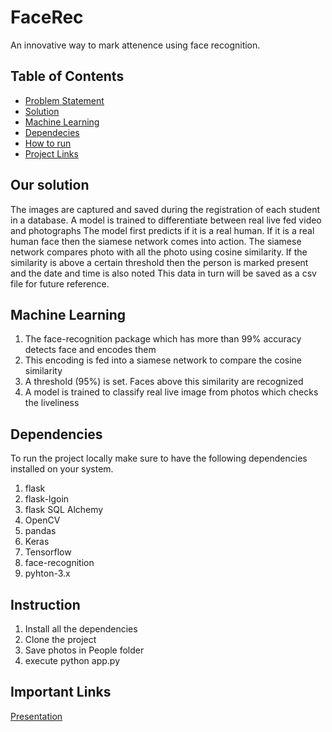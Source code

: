 # FaceRec
An innovative way to mark attenence using face recognition.

## Table of Contents

- [Problem Statement](#Problem-Statement)
- [Solution](#solution)
- [Machine Learning](#Machine-Learning)
- [Dependecies](#Dependencies)
- [How to run](#Instruction)
- [Project Links](#Important-links)


## Our solution
The images are captured and saved during the registration of each student in a database.
A model is trained to differentiate between real live fed video and photographs 
The model first predicts if it is a real human. If it is a real human face then the siamese network comes into action.
The siamese network compares photo with all the photo using cosine similarity. If the similarity is above a certain threshold then the person is marked present and the date and time is also noted
This data in turn will be saved as a csv file for future reference.


## Machine Learning
1. The face-recognition package which has more than 99% accuracy detects face and encodes them
2. This encoding is fed into a siamese network to compare the cosine similarity 
3. A threshold (95%) is set. Faces above this similarity are recognized
4. A model is trained to classify real live image from photos which checks the liveliness

## Dependencies

To run the project locally make sure to have the following dependencies installed on your system.

1. flask
2. flask-lgoin
3. flask SQL Alchemy
4. OpenCV
5. pandas
6. Keras
7. Tensorflow
8. face-recognition
9. pyhton-3.x

## Instruction
1. Install all the dependencies
2. Clone the project
3. Save photos in People folder
4. execute python app.py

## Important Links
[Presentation](https://docs.google.com/presentation/d/16Qo8kPsEAf80XfjHPQvojUBLmF5acv4QFXHnp_-rSnk/edit?usp=sharing)

